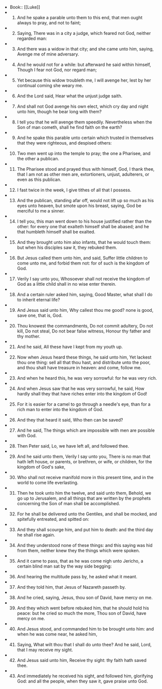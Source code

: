 - Book:: [[Luke]]
- 1. And he spake a parable unto them to this end, that men ought always to pray, and not to faint;
- 2. Saying, There was in a city a judge, which feared not God, neither regarded man:
- 3. And there was a widow in that city; and she came unto him, saying, Avenge me of mine adversary.
- 4. And he would not for a while: but afterward he said within himself, Though I fear not God, nor regard man;
- 5. Yet because this widow troubleth me, I will avenge her, lest by her continual coming she weary me.
- 6. And the Lord said, Hear what the unjust judge saith.
- 7. And shall not God avenge his own elect, which cry day and night unto him, though he bear long with them?
- 8. I tell you that he will avenge them speedily. Nevertheless when the Son of man cometh, shall he find faith on the earth?
- 9. And he spake this parable unto certain which trusted in themselves that they were righteous, and despised others:
- 10. Two men went up into the temple to pray; the one a Pharisee, and the other a publican.
- 11. The Pharisee stood and prayed thus with himself, God, I thank thee, that I am not as other men are, extortioners, unjust, adulterers, or even as this publican.
- 12. I fast twice in the week, I give tithes of all that I possess.
- 13. And the publican, standing afar off, would not lift up so much as his eyes unto heaven, but smote upon his breast, saying, God be merciful to me a sinner.
- 14. I tell you, this man went down to his house justified rather than the other: for every one that exalteth himself shall be abased; and he that humbleth himself shall be exalted.
- 15. And they brought unto him also infants, that he would touch them: but when his disciples saw it, they rebuked them.
- 16. But Jesus called them unto him, and said, Suffer little children to come unto me, and forbid them not: for of such is the kingdom of God.
- 17. Verily I say unto you, Whosoever shall not receive the kingdom of God as a little child shall in no wise enter therein.
- 18. And a certain ruler asked him, saying, Good Master, what shall I do to inherit eternal life?
- 19. And Jesus said unto him, Why callest thou me good? none is good, save one, that is, God.
- 20. Thou knowest the commandments, Do not commit adultery, Do not kill, Do not steal, Do not bear false witness, Honour thy father and thy mother.
- 21. And he said, All these have I kept from my youth up.
- 22. Now when Jesus heard these things, he said unto him, Yet lackest thou one thing: sell all that thou hast, and distribute unto the poor, and thou shalt have treasure in heaven: and come, follow me.
- 23. And when he heard this, he was very sorrowful: for he was very rich.
- 24. And when Jesus saw that he was very sorrowful, he said, How hardly shall they that have riches enter into the kingdom of God!
- 25. For it is easier for a camel to go through a needle's eye, than for a rich man to enter into the kingdom of God.
- 26. And they that heard it said, Who then can be saved?
- 27. And he said, The things which are impossible with men are possible with God.
- 28. Then Peter said, Lo, we have left all, and followed thee.
- 29. And he said unto them, Verily I say unto you, There is no man that hath left house, or parents, or brethren, or wife, or children, for the kingdom of God's sake,
- 30. Who shall not receive manifold more in this present time, and in the world to come life everlasting.
- 31. Then he took unto him the twelve, and said unto them, Behold, we go up to Jerusalem, and all things that are written by the prophets concerning the Son of man shall be accomplished.
- 32. For he shall be delivered unto the Gentiles, and shall be mocked, and spitefully entreated, and spitted on:
- 33. And they shall scourge him, and put him to death: and the third day he shall rise again.
- 34. And they understood none of these things: and this saying was hid from them, neither knew they the things which were spoken.
- 35. And it came to pass, that as he was come nigh unto Jericho, a certain blind man sat by the way side begging:
- 36. And hearing the multitude pass by, he asked what it meant.
- 37. And they told him, that Jesus of Nazareth passeth by.
- 38. And he cried, saying, Jesus, thou son of David, have mercy on me.
- 39. And they which went before rebuked him, that he should hold his peace: but he cried so much the more, Thou son of David, have mercy on me.
- 40. And Jesus stood, and commanded him to be brought unto him: and when he was come near, he asked him,
- 41. Saying, What wilt thou that I shall do unto thee? And he said, Lord, that I may receive my sight.
- 42. And Jesus said unto him, Receive thy sight: thy faith hath saved thee.
- 43. And immediately he received his sight, and followed him, glorifying God: and all the people, when they saw it, gave praise unto God.
